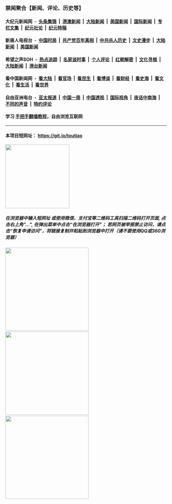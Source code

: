 ### 禁闻聚合【新闻、评论、历史等】

#### 大纪元新闻网 &nbsp;-&nbsp; [头条集锦](indexes/E头条集锦.md?t=02100822) &nbsp;|&nbsp; [港澳新闻](indexes/E港澳新闻.md?t=02100822)  &nbsp;|&nbsp; [大陆新闻](indexes/E大陆新闻.md?t=02100822) &nbsp;|&nbsp; [美国新闻](indexes/E美国新闻.md?t=02100822) &nbsp;|&nbsp; [国际新闻](indexes/E国际新闻.md?t=02100822) &nbsp;|&nbsp; [专栏文集](indexes/E专栏文集.md?t=02100822) &nbsp;|&nbsp; [纪元社论](indexes/E纪元社论.md?t=02100822) &nbsp;|&nbsp; [纪元特稿](indexes/E纪元特稿.md?t=02100822) 

#### 新唐人电视台 &nbsp;-&nbsp; [中国时局](indexes/N中国时局.md?t=02100822) &nbsp;|&nbsp; [共产党百年真相](indexes/N共产党百年真相.md?t=02100822) &nbsp;|&nbsp; [中共杀人历史](indexes/N中共杀人历史.md?t=02100822) &nbsp;|&nbsp; [文史漫步](indexes/N文史漫步.md?t=02100822) &nbsp;|&nbsp; [大陆新闻](indexes/N大陆新闻.md?t=02100822) &nbsp;|&nbsp; [美国新闻](indexes/N美国新闻.md?t=02100822)

#### 希望之声SOH &nbsp;-&nbsp; [热点追踪](indexes/H热点追踪.md?t=02100822) &nbsp;|&nbsp; [名家谈时事](indexes/H名家谈时事.md?t=02100822) &nbsp;|&nbsp; [个人评论](indexes/H个人评论.md?t=02100822)  &nbsp;|&nbsp; [红朝解密](indexes/H红朝解密.md?t=02100822) &nbsp;|&nbsp; [文化寻根](indexes/H文化寻根.md?t=02100822) &nbsp;|&nbsp; [大陆新闻](indexes/H大陆新闻.md?t=02100822) &nbsp;|&nbsp; [港台新闻](indexes/H港台新闻.md?t=02100822)

#### 看中国新闻网 &nbsp;-&nbsp; [看大陆](indexes/S看大陆.md?t=02100822) &nbsp;|&nbsp; [看官场](indexes/S看官场.md?t=02100822) &nbsp;|&nbsp; [看民生](indexes/S看民生.md?t=02100822)  &nbsp;|&nbsp; [看博谈](indexes/S看博谈.md?t=02100822) &nbsp;|&nbsp; [看财经](indexes/S看财经.md?t=02100822) &nbsp;|&nbsp; [看史海](indexes/S看史海.md?t=02100822) &nbsp;|&nbsp; [看文化](indexes/S看文化.md?t=02100822) &nbsp;|&nbsp; [看生活](indexes/S看生活.md?t=02100822) &nbsp;|&nbsp; [看世界](indexes/S看世界.md?t=02100822)

#### 自由亚洲电台 &nbsp;-&nbsp; [亚太报道](indexes/R亚太报道.md?t=02100822) &nbsp;|&nbsp; [中国一周](indexes/R中国一周.md?t=02100822) &nbsp;|&nbsp; [中国透视](indexes/R中国透视.md?t=02100822)  &nbsp;|&nbsp; [国际视角](indexes/R国际视角.md?t=02100822) &nbsp;|&nbsp; [夜话中南海](indexes/R夜话中南海.md?t=02100822) &nbsp;|&nbsp; [不同的声音](indexes/R不同的声音.md?t=02100822) &nbsp;|&nbsp; [特约评论](indexes/R特约评论.md?t=02100822)

#### 学习 [手把手翻墙教程](https://github.com/gfw-breaker/guides/wiki)，自由浏览互联网

----

#### 本项目短网址： https://git.io/toutiao
<img src="https://raw.githubusercontent.com/gfw-breaker/banned-news/master/scripts/img/qr.png" width="200px"/>  

##### 在浏览器中输入短网址 或使用微信、支付宝等二维码工具扫描二维码打开页面, 点击右上角"...", 在弹出菜单中点击“在浏览器打开”； 若网页被举报禁止访问，请点击“恢复申请访问”，将链接复制并粘贴到浏览器中打开（请不要使用QQ或360浏览器）

<img src="https://raw.githubusercontent.com/gfw-breaker/banned-news/master/scripts/img/1.png" width="260px"/> &nbsp; <img src="https://raw.githubusercontent.com/gfw-breaker/banned-news/master/scripts/img/2.png" width="260px"/> &nbsp; <img src="https://raw.githubusercontent.com/gfw-breaker/banned-news/master/scripts/img/3.png" width="260px"/>
